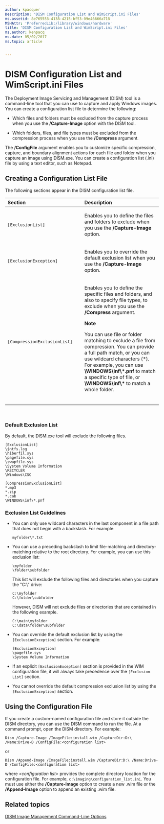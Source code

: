 ```yaml
---
author: kpacquer
Description: 'DISM Configuration List and WimScript.ini Files'
ms.assetid: 8e765558-4138-4215-bf53-09e46666a718
MSHAttr: 'PreferredLib:/library/windows/hardware'
title: 'DISM Configuration List and WimScript.ini Files'
ms.author: kenpacq
ms.date: 05/02/2017
ms.topic: article


---
```


# DISM Configuration List and WimScript.ini Files


The Deployment Image Servicing and Management (DISM) tool is a command-line tool that you can use to capture and apply Windows images. You can create a configuration list file to determine the following:

-   Which files and folders must be excluded from the capture process when you use the **/Capture-Image** option with the DISM tool.

-   Which folders, files, and file types must be excluded from the compression process when you use the **/Compress** argument.

The **/ConfigFile** argument enables you to customize specific compression, capture, and boundary alignment actions for each file and folder when you capture an image using DISM.exe. You can create a configuration list (.ini) file by using a text editor, such as Notepad.

## <span id="Creating_a_Configuration_List_File"></span><span id="creating_a_configuration_list_file"></span><span id="CREATING_A_CONFIGURATION_LIST_FILE"></span>Creating a Configuration List File


The following sections appear in the DISM configuration list file.

<table>
<colgroup>
<col width="50%" />
<col width="50%" />
</colgroup>
<thead>
<tr class="header">
<th align="left">Section</th>
<th align="left">Description</th>
</tr>
</thead>
<tbody>
<tr class="odd">
<td align="left"><p><code>[ExclusionList]</code></p></td>
<td align="left"><p>Enables you to define the files and folders to exclude when you use the <strong>/Capture-Image</strong> option.</p></td>
</tr>
<tr class="even">
<td align="left"><p><code>[ExclusionException]</code></p></td>
<td align="left"><p>Enables you to override the default exclusion list when you use the <strong>/Capture-Image</strong> option.</p></td>
</tr>
<tr class="odd">
<td align="left"><p><code>[CompressionExclusionList]</code></p></td>
<td align="left"><p>Enables you to define the specific files and folders, and also to specify file types, to exclude when you use the <strong>/Compress</strong> argument.</p>
<div class="alert">
<strong>Note</strong>  
<p>You can use file or folder matching to exclude a file from compression. You can provide a full path match, or you can use wildcard characters (*). For example, you can use <strong>\WINDOWS\inf\*.pnf</strong> to match a specific type of file, or <strong>\WINDOWS\inf\*</strong> to match a whole folder.</p>
</div>
<div>
 
</div></td>
</tr>
</tbody>
</table>

 

### <span id="Default_Exclusion_List"></span><span id="default_exclusion_list"></span><span id="DEFAULT_EXCLUSION_LIST"></span>Default Exclusion List

By default, the DISM.exe tool will exclude the following files.

```
[ExclusionList]
\$ntfs.log
\hiberfil.sys
\pagefile.sys
\swapfile.sys
\System Volume Information
\RECYCLER
\Windows\CSC

[CompressionExclusionList]
*.mp3
*.zip
*.cab
\WINDOWS\inf\*.pnf
```

### <span id="Exclusion_List_Guidelines"></span><span id="exclusion_list_guidelines"></span><span id="EXCLUSION_LIST_GUIDELINES"></span>Exclusion List Guidelines

-   You can only use wildcard characters in the last component in a file path that does not begin with a backslash. For example:

    ```
    myfolder\*.txt
    ```

-   You can use a preceding backslash to limit file-matching and directory-matching relative to the root directory. For example, you can use this exclusion list:

    ```
    \myfolder
    \folder\subfolder
    ```

    This list will exclude the following files and directories when you capture the "C:\\" drive:

    ```
    C:\myfolder
    C:\folder\subfolder
    ```

    However, DISM will not exclude files or directories that are contained in the following example.

    ```
    C:\main\myfolder
    C:\data\folder\subfolder
    ```

-   You can override the default exclusion list by using the `[ExclusionException]` section. For example:

    ```
    [ExclusionException]
    \pagefile.sys
    \System Volume Information
    ```

-   If an explicit `[ExclusionException]` section is provided in the WIM configuration file, it will always take precedence over the `[Exclusion List]` section.

-   You cannot override the default compression exclusion list by using the `[ExclusionException]` section.

## <span id="Using_the_Configuration_File"></span><span id="using_the_configuration_file"></span><span id="USING_THE_CONFIGURATION_FILE"></span>Using the Configuration File


If you create a custom-named configuration file and store it outside the DISM directory, you can use the DISM command to run the file. At a command prompt, open the DISM directory. For example:

```
Dism /Capture-Image /ImageFile:install.wim /CaptureDir:D:\ /Name:Drive-D /ConfigFile:<configuration list>
```

or

```
Dism /Append-Image /ImageFile:install.wim /CaptureDir:D:\ /Name:Drive-D /ConfigFile:<configuration list>
```

where *&lt;configuration list&gt;* provides the complete directory location for the configuration file. For example, `c:\imaging\configuration_list.ini`. You must use either the **/Capture-Image** option to create a new .wim file or the **/Append-Image** option to append an existing .wim file.

## <span id="related_topics"></span>Related topics


[DISM Image Management Command-Line Options](dism-image-management-command-line-options-s14.md)

 

 






